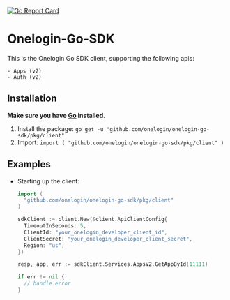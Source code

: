 [![Go Report Card](https://goreportcard.com/badge/github.com/onelogin/onelogin-go-sdk)](https://goreportcard.com/report/github.com/onelogin/onelogin-go-sdk)

# Onelogin-Go-SDK
  This is the Onelogin Go SDK client, supporting the following apis:

    - Apps (v2)
    - Auth (v2)

## Installation
  **Make sure you have [Go](https://golang.org/doc/install) installed.**

  1. Install the package:
    ```
    go get -u "github.com/onelogin/onelogin-go-sdk/pkg/client"
    ```
  2. Import:
    ```
    import (
      "github.com/onelogin/onelogin-go-sdk/pkg/client"
    )
    ```
## Examples

  - Starting up the client:
    ```go
    import (
      "github.com/onelogin/onelogin-go-sdk/pkg/client"
    )

    sdkClient := client.New(&client.ApiClientConfig{
      TimeoutInSeconds: 5,
      ClientId: "your_onelogin_developer_client_id",
      ClientSecret: "your_onelogin_developer_client_secret",
      Region: "us",
    })

    resp, app, err := sdkClient.Services.AppsV2.GetAppById(11111)

    if err != nil {
      // handle error
    }
    ```
